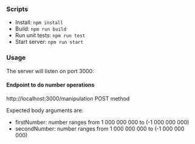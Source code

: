 ### Scripts
- Install: ```npm install```
- Build: ```npm run build```
- Run unit tests: ```npm run test```
- Start server: ```npm run start```

### Usage
The server will listen on port 3000:

#### Endpoint to do number operations 
http://localhost:3000/manipulation  POST method

Expected body arguments are:
- firstNumber: number ranges from 1 000 000 000 to (-1 000 000 000) 
- secondNumber: number ranges from 1 000 000 000 to (-1 000 000 000)

